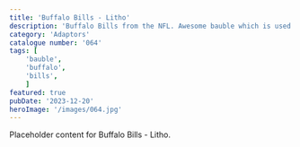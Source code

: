 ```yaml
---
title: 'Buffalo Bills - Litho'
description: 'Buffalo Bills from the NFL. Awesome bauble which is used with our generic bauble housing. 2 versions one with text and the famous logo or why not make it stand out more with a choice of players. Bruce Smith. Jim Kelly. Josh Allen or Steffon Diggs.'
category: 'Adaptors'
catalogue number: '064'
tags: [
    'bauble', 
    'buffalo',
    'bills', 
    ]
featured: true
pubDate: '2023-12-20'
heroImage: '/images/064.jpg'
---
```


Placeholder content for Buffalo Bills - Litho.